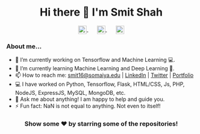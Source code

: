 <h1 align="center">Hi there 👋 I'm Smit Shah<br></h1>
  <p align="center">
      <a href="https://twitter.com/Smitsms16">
        <img align="center" alt="Smit's Twitter" width="22px" src="https://cdn.jsdelivr.net/npm/simple-icons@v3/icons/twitter.svg" />
      </a>&nbsp;&nbsp;&nbsp;&nbsp;&nbsp;
      <a href="https://linkedin.com/in/smit-m-shah">
        <img align="center" alt="Smit's Linkdein" width="22px" src="https://cdn.jsdelivr.net/npm/simple-icons@v3/icons/linkedin.svg"/>
      </a>&nbsp;&nbsp;&nbsp;&nbsp;&nbsp;
      <a href="https://github.com/smit-sms">
        <img align="center" alt="Smit's Github" width="22px" src="https://cdn.jsdelivr.net/npm/simple-icons@v3/icons/github.svg" />
      </a>
 	</p>

### About me...

- 🔭 I’m currently working on Tensorflow and Machine Learning 💻.
- 🌱 I’m currently learning Machine Learning and Deep Learning 🚀.
- 📫 How to reach me: [smit16@somaiya.edu](mailto:smit16@somaiya.edu) | [LinkedIn](https://linkedin.com/in/smit-m-shah) | [Twitter](https://twitter.com/Smitsms16) | [Portfolio](https://smit-sms.github.io/)
- 💻 I have worked on Python, Tensorflow, Flask, HTML/CSS, Js, PHP, NodeJS, ExpressJS, MySQL, MongoDB, etc.
- 💬 Ask me about anything! I am happy to help and guide you.
- ⚡ Fun fact: NaN is not equal to anything. Not even to itself!

<h3 align="center">Show some ❤️ by starring some of the repositories!</h3>
